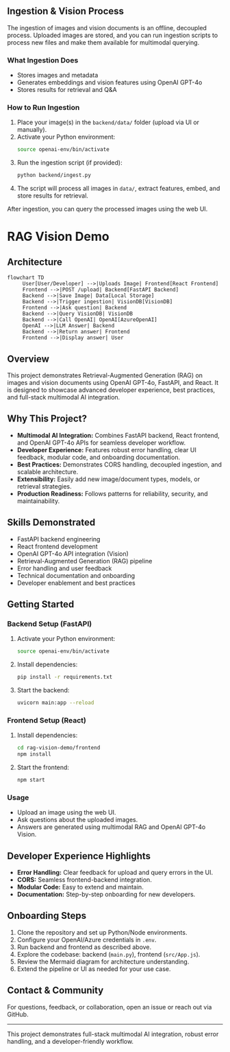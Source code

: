 ## Ingestion & Vision Process

The ingestion of images and vision documents is an offline, decoupled process. Uploaded images are stored, and you can run ingestion scripts to process new files and make them available for multimodal querying.

### What Ingestion Does
- Stores images and metadata
- Generates embeddings and vision features using OpenAI GPT-4o
- Stores results for retrieval and Q&A

### How to Run Ingestion
1. Place your image(s) in the `backend/data/` folder (upload via UI or manually).
2. Activate your Python environment:
	```sh
	source openai-env/bin/activate
	```
3. Run the ingestion script (if provided):
	```sh
	python backend/ingest.py
	```
4. The script will process all images in `data/`, extract features, embed, and store results for retrieval.

After ingestion, you can query the processed images using the web UI.

# RAG Vision Demo
## Architecture
```mermaid
flowchart TD
	 User[User/Developer] -->|Uploads Image| Frontend[React Frontend]
	 Frontend -->|POST /upload| Backend[FastAPI Backend]
	 Backend -->|Save Image| Data[Local Storage]
	 Backend -->|Trigger ingestion| VisionDB[VisionDB]
	 Frontend -->|Ask question| Backend
	 Backend -->|Query VisionDB| VisionDB
	 Backend -->|Call OpenAI| OpenAI[AzureOpenAI]
	 OpenAI -->|LLM Answer| Backend
	 Backend -->|Return answer| Frontend
	 Frontend -->|Display answer| User
```

## Overview
This project demonstrates Retrieval-Augmented Generation (RAG) on images and vision documents using OpenAI GPT-4o, FastAPI, and React. It is designed to showcase advanced developer experience, best practices, and full-stack multimodal AI integration.

## Why This Project?
- **Multimodal AI Integration:** Combines FastAPI backend, React frontend, and OpenAI GPT-4o APIs for seamless developer workflow.
- **Developer Experience:** Features robust error handling, clear UI feedback, modular code, and onboarding documentation.
- **Best Practices:** Demonstrates CORS handling, decoupled ingestion, and scalable architecture.
- **Extensibility:** Easily add new image/document types, models, or retrieval strategies.
- **Production Readiness:** Follows patterns for reliability, security, and maintainability.

## Skills Demonstrated
- FastAPI backend engineering
- React frontend development
- OpenAI GPT-4o API integration (Vision)
- Retrieval-Augmented Generation (RAG) pipeline
- Error handling and user feedback
- Technical documentation and onboarding
- Developer enablement and best practices

## Getting Started

### Backend Setup (FastAPI)
1. Activate your Python environment:
	```sh
	source openai-env/bin/activate
	```
2. Install dependencies:
	```sh
	pip install -r requirements.txt
	```
3. Start the backend:
	```sh
	uvicorn main:app --reload
	```

### Frontend Setup (React)
1. Install dependencies:
	```sh
	cd rag-vision-demo/frontend
	npm install
	```
2. Start the frontend:
	```sh
	npm start
	```

### Usage
- Upload an image using the web UI.
- Ask questions about the uploaded images.
- Answers are generated using multimodal RAG and OpenAI GPT-4o Vision.

## Developer Experience Highlights
- **Error Handling:** Clear feedback for upload and query errors in the UI.
- **CORS:** Seamless frontend-backend integration.
- **Modular Code:** Easy to extend and maintain.
- **Documentation:** Step-by-step onboarding for new developers.

## Onboarding Steps
1. Clone the repository and set up Python/Node environments.
2. Configure your OpenAI/Azure credentials in `.env`.
3. Run backend and frontend as described above.
4. Explore the codebase: backend (`main.py`), frontend (`src/App.js`).
5. Review the Mermaid diagram for architecture understanding.
6. Extend the pipeline or UI as needed for your use case.

## Contact & Community
For questions, feedback, or collaboration, open an issue or reach out via GitHub.

---
This project demonstrates full-stack multimodal AI integration, robust error handling, and a developer-friendly workflow.